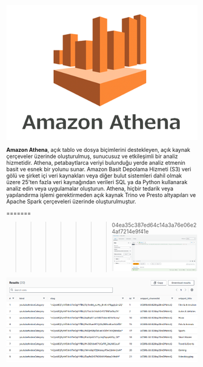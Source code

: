 ![athena-logo](athena-logo.png)

**Amazon Athena**, açık tablo ve dosya biçimlerini destekleyen, açık kaynak çerçeveler üzerinde oluşturulmuş, sunucusuz ve etkileşimli bir analiz hizmetidir. Athena, petabaytlarca veriyi bulunduğu yerde analiz etmenin basit ve esnek bir yolunu sunar. Amazon Basit Depolama Hizmeti (S3) veri gölü ve şirket içi veri kaynakları veya diğer bulut sistemleri dahil olmak üzere 25'ten fazla veri kaynağından verileri SQL ya da Python kullanarak analiz edin veya uygulamalar oluşturun. Athena, hiçbir tedarik veya yapılandırma işlemi gerektirmeden açık kaynak Trino ve Presto altyapıları ve Apache Spark çerçeveleri üzerinde oluşturulmuştur.

=======
>>>>>>> 04ea35c387ed64c14a3a76e06e24af7214e9f41e
![amazon-athena0](amazon-athena0.png)

![amazon-athena1](amazon-athena1.png)
